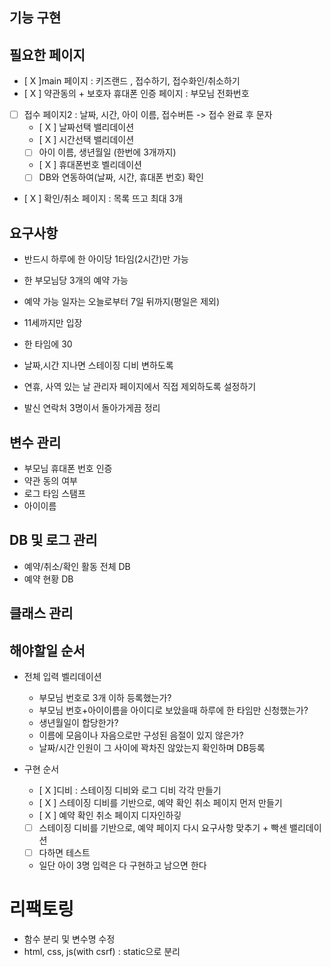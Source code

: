 ## 기능 구현




## 필요한 페이지
- [ X ]main 페이지 : 키즈랜드 , 접수하기, 접수화인/취소하기
- [ X ] 약관동의 + 보호자 휴대폰 인증 페이지 : 부모님 전화번호
- [  ] 접수 페이지2 : 날짜, 시간, 아이 이름, 접수버튼 -> 접수 완료 후 문자
    - [ X ] 날짜선택 밸리데이션 
    - [ X ] 시간선택 밸리데이션
    - [  ] 아이 이름, 생년월일 (한번에 3개까지)
    - [ X ] 휴대폰번호 벨리데이션
    - [  ] DB와 연동하여(날짜, 시간, 휴대폰 번호) 확인
- [ X ] 확인/취소 페이지 : 목록 뜨고 최대 3개

## 요구사항
- 반드시 하루에 한 아이당 1타임(2시간)만 가능
- 한 부모님당 3개의 예약 가능
- 예약 가능 일자는 오늘로부터 7일 뒤까지(평일은 제외)
- 11세까지만 입장
- 한 타임에 30

- 날짜,시간 지나면 스테이징 디비 변하도록
- 연휴, 사역 있는 날 관리자 페이지에서 직접 제외하도록 설정하기
- 발신 연락처 3명이서 돌아가게끔 정리

## 변수 관리
- 부모님 휴대폰 번호 인증
- 약관 동의 여부
- 로그 타임 스탬프
- 아이이름


## DB 및 로그 관리
- 예약/취소/확인 활동 전체 DB
- 예약 현황 DB



## 클래스 관리 

##  해야할일 순서
- 전체 입력 벨리데이션 
  - 부모님 번호로 3개 이하 등록했는가?
  - 부모님 번호+아이이름을 아이디로 보았을때 하루에 한 타임만 신청했는가?
  - 생년월일이 합당한가?
  - 이름에 모음이나 자음으로만 구성된 음절이 있지 않은가?
  - 날짜/시간 인원이 그 사이에 꽉차진 않았는지 확인하며 DB등록

- 구현 순서
  - [ X ]디비 : 스테이징 디비와 로그 디비 각각 만들기
  - [ X ] 스테이징 디비를 기반으로, 예약 확인 취소 페이지 먼저 만들기
  - [ X ] 예약 확인 취소 페이지 디자인하깋
  - [  ] 스테이징 디비를 기반으로, 예약 페이지 다시 요구사항 맞추기 + 빡센 밸리데이션
  - [  ] 다하면 테스트 
  - 일단 아이 3명 입력은 다 구현하고 남으면 한다

# 리팩토링
- 함수 분리 및 변수명 수정
- html, css, js(with csrf) : static으로 분리 